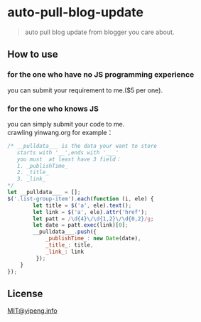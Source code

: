 # auto-pull-blog-update
> auto pull blog update from blogger you care about. 

## How to use
### for the one who have no JS programming experience
you can submit your requirement to me.($5 per one).

### for the one who knows JS
you can simply submit your code to me.   
crawling yinwang.org for example：

```javascript
/* __pulldata___ is the data your want to store
   starts with '__',ends with '___'
   you must  at least have 3 field：
   1. _publishTime_
   2. _title_
   3. _link_
*/
let __pulldata___ = [];
$('.list-group-item').each(function (i, ele) {
        let title = $('a', ele).text();
        let link = $('a', ele).attr('href');
        let patt = /\d{4}\/\d{1,2}\/\d{0,2}/g;
        let date = patt.exec(link)[0];
        __pulldata___.push({
            _publishTime_: new Date(date),
            _title_: title,
            _link_: link
         });
    }
});
```

## License
MIT@yipeng.info